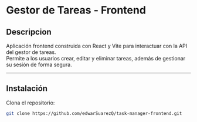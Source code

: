 # Gestor de Tareas - Frontend

## Descripcion

Aplicación frontend construida con React y Vite para interactuar con la API del gestor de tareas.  
Permite a los usuarios crear, editar y eliminar tareas, además de gestionar su sesión de forma segura.

---

## Instalación

Clona el repositorio:

```bash
git clone https://github.com/edwarSuarezQ/task-manager-frontend.git
```

